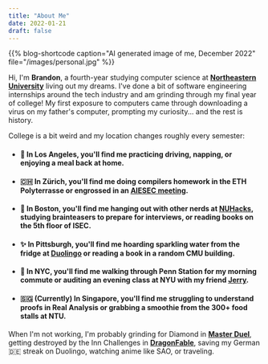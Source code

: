 ```yaml
---
title: "About Me"
date: 2022-01-21
draft: false
---
```


{{% blog-shortcode caption="AI generated image of me, December 2022" file="/images/personal.jpg" %}}

Hi, I'm **Brandon**, a fourth-year studying computer science at **[Northeastern University](https://www.northeastern.edu/)** living out my dreams. I've done a bit of software engineering internships around the tech industry and am grinding through my final year of college! My first exposure to computers came through downloading a virus on my father's computer, prompting my curiosity... and the rest is history.

College is a bit weird and my location changes roughly every semester:

* #### 🌴 In Los Angeles, you'll find me practicing driving, napping, or enjoying a meal back at home.
* #### 🇨🇭 In Zürich, you'll find me doing compilers homework in the ETH Polyterrasse or engrossed in an <u>[AIESEC meeting](https://aiesec.org/)</u>.
* #### 🦞 In Boston, you'll find me hanging out with other nerds at <u>[NUHacks](https://nuhacks.io/#/eboard)</u>, studying brainteasers to prepare for interviews, or reading books on the 5th floor of ISEC.
* #### ✨ In Pittsburgh, you'll find me hoarding sparkling water from the fridge at <u>[Duolingo](https://duolingo.com)</u> or reading a book in a random CMU building.
* #### 🗽 In NYC, you'll find me walking through Penn Station for my morning commute or auditing an evening class at NYU with my friend <u>[Jerry](https://www.jerrykjia.com)</u>.
* #### 🇸🇬 (Currently) In Singapore, you'll find me struggling to understand proofs in Real Analysis or grabbing a smoothie from the 300+ food stalls at NTU.

When I'm not working, I'm probably grinding for Diamond in [**Master Duel**](https://www.konami.com/yugioh/masterduel/us/en/), getting destroyed by the Inn Challenges in [**DragonFable**](https://dragonfable.com), saving my German 🇩🇪 streak on Duolingo, watching anime like SAO, or traveling.